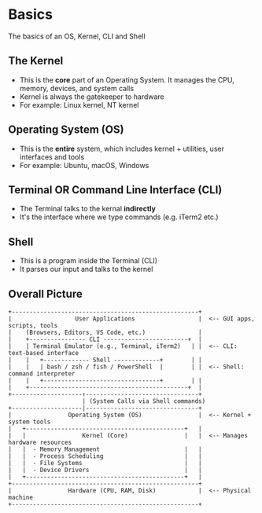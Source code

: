 # Basics

The basics of an OS, Kernel, CLI and Shell

## The Kernel
- This is the **core** part of an Operating System. It manages the CPU, memory, devices, and system calls
- Kernel is always the gatekeeper to hardware
- For example: Linux kernel, NT kernel

## Operating System (OS)
- This is the **entire** system, which includes kernel + utilities, user interfaces and tools
- For example: Ubuntu, macOS, Windows

## Terminal OR Command Line Interface (CLI)
- The Terminal talks to the kernal **indirectly**
- It's the interface where we type commands (e.g. iTerm2 etc.)

## Shell
- This is a program inside the Terminal (CLI)
- It parses our input and talks to the kernel

## Overall Picture
```
+-----------------------------------------------------+
|                  User Applications                  |  <-- GUI apps, scripts, tools
|    (Browsers, Editors, VS Code, etc.)               |
|    +---------------- CLI ------------------------+  |  
|    | Terminal Emulator (e.g., Terminal, iTerm2)   | |  <-- CLI: text-based interface
|    |   +------------- Shell -------------+        | |  
|    |   | bash / zsh / fish / PowerShell  |        | |  <-- Shell: command interpreter
|    |   +---------------------------------+        | |  
|    +---------------------------------------------+  |
+--------------------↑--------------------------------+
                     | (System Calls via Shell commands)
+--------------------|--------------------------------+
|                Operating System (OS)                |  <-- Kernel + system tools
|   +---------------------------------------------+   |
|   |                Kernel (Core)                |   |  <-- Manages hardware resources
|   |  - Memory Management                        |   |
|   |  - Process Scheduling                       |   |
|   |  - File Systems                             |   |
|   |  - Device Drivers                           |   |
|   +---------------------------------------------+   |
+-----------------------------------------------------+
|                Hardware (CPU, RAM, Disk)            |  <-- Physical machine
+-----------------------------------------------------+
```
